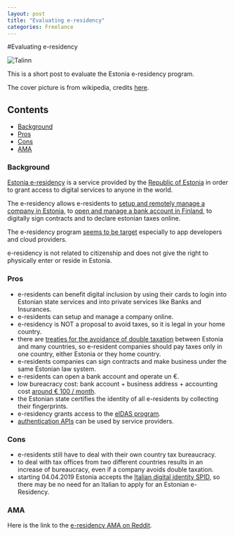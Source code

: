 ```yaml
---
layout: post
title: "Evaluating e-residency"
categories: Freelance
---
```


#Evaluating e-residency

![Talinn](https://upload.wikimedia.org/wikipedia/commons/c/ce/Tallinn_panorama_from_Toompea%2C_July_2008.jpg)

This is a short post to evaluate the Estonia e-residency program.

The cover picture is from wikipedia, credits [here](https://it.wikipedia.org/wiki/Tallinn#/media/File:Tallinn_panorama_from_Toompea,_July_2008.jpg).

## Contents

* [Background](#Background)
* [Pros](#Pros)
* [Cons](#Cons)
* [AMA](#AMA)

### Background

[Estonia e-residency](https://e-resident.gov.ee/) is a service provided by the [Republic of Estonia](https://estonia.ee/) in order to grant access to digital services to anyone in the world.

The e-residency allows e-residents to [setup and remotely manage a company in Estonia](https://e-resident.gov.ee/start-a-company/), to [open and manage a bank account in Finland](https://medium.com/e-residency-blog/a-new-era-for-location-independent-entrepreneurs-has-begun-ece91cbf8876), to digitally sign contracts and to declare estonian taxes online.

The e-residency program [seems to be target](https://e-estonia.com/it-sector/) especially to app developers and cloud providers.

e-residency is not related to citizenship and does not give the right to physically enter or reside in Estonia.



### Pros

* e-residents can benefit digital inclusion by using their cards to login into Estonian state services and into private services like Banks and Insurances.
* e-residents can setup and manage a company online.
* e-residency is NOT a proposal to avoid taxes, so it is legal in your home country.
* there are [treaties for the avoidance of double taxation](https://ec.europa.eu/taxation_customs/individuals/personal-taxation/treaties-avoidance-double-taxation-concluded-member-states_en) between Estonia and many countries, so e-resident companies should pay taxes only in one country, either Estonia or they home country.
* e-residents companies can sign contracts and make business under the same Estonian law system.
* e-residents can open a bank account and operate un €.
* low bureacracy cost: bank account + business address + accounting cost [around € 100 / month](https://www.leapin.eu/pricing).
* the Estonian state certifies the identity of all e-residents by collecting their fingerprints.
* e-residency grants access to the [eIDAS program](https://en.wikipedia.org/wiki/EIDAS).
* [authentication APIs](https://eid.eesti.ee/index.php/EID_application_guide) can be used by service providers.


### Cons

* e-residents still have to deal with their own country tax bureaucracy.
* to deal with tax offices from two different countries results in an increase of bureaucracy, even if a company avoids double taxation.
* starting 04.04.2019 Estonia accepts the [Italian digital identity SPID](https://twitter.com/AgidGov/status/1113753120134303744?s=20), so there may be no need for an Italian to apply for an Estonian e-Residency.

### AMA

Here is the link to the [e-residency AMA on Reddit](https://www.reddit.com/r/digitalnomad/comments/6tun01/we_are_eresidency_and_holvi_ask_us_anything_about/).
